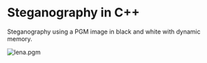 # Steganography in C++

Steganography using a PGM image in black and white with dynamic memory.

![lena.pgm](http://www.ece.rice.edu/~wakin/images/lenaTest3.jpg)

